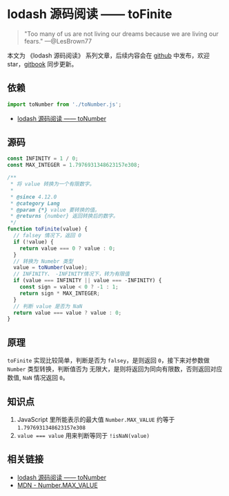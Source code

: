 # lodash 源码阅读 —— toFinite

> "Too many of us are not living our dreams because we are living our fears." —@LesBrown77

本文为 《lodash 源码阅读》 系列文章，后续内容会在 [github](https://github.com/gu-xionghong/lodash-analysis) 中发布，欢迎 star，[gitbook](https://gu-xionghong.gitbook.io/lodash-analysis/) 同步更新。

## 依赖

```js
import toNumber from './toNumber.js';
```

- [lodash 源码阅读 —— toNumber](../Lang/toNumber.md)

## 源码

```js
const INFINITY = 1 / 0;
const MAX_INTEGER = 1.7976931348623157e308;

/**
 * 将 value 转换为一个有限数字。
 *
 * @since 4.12.0
 * @category Lang
 * @param {*} value 要转换的值。
 * @returns {number} 返回转换后的数字。
 */
function toFinite(value) {
  // falsey 情况下，返回 0
  if (!value) {
    return value === 0 ? value : 0;
  }
  // 转换为 Numebr 类型
  value = toNumber(value);
  // INFINITY、 -INFINITY情况下，转为有限值
  if (value === INFINITY || value === -INFINITY) {
    const sign = value < 0 ? -1 : 1;
    return sign * MAX_INTEGER;
  }
  // 判断 value 是否为 NaN
  return value === value ? value : 0;
}
```

## 原理

`toFinite` 实现比较简单，判断是否为 `falsey`，是则返回 `0`，接下来对参数做 `Number` 类型转换，判断值否为 无限大，是则将返回为同向有限数，否则返回对应数值, `NaN` 情况返回 `0`。

## 知识点

1. JavaScript 里所能表示的最大值 `Number.MAX_VALUE` 约等于 `1.7976931348623157e308`
2. `value === value` 用来判断等同于 `!isNaN(value)`

## 相关链接

- [lodash 源码阅读 —— toNumber](../Lang/toNumber.md)
- [MDN - Number.MAX_VALUE](https://developer.mozilla.org/zh-CN/docs/Web/JavaScript/Reference/Global_Objects/Number/MAX_VALUE)
